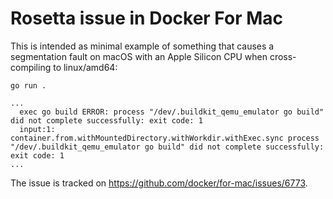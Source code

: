 # Rosetta issue in Docker For Mac

This is intended as minimal example of something that causes a segmentation fault on macOS with an Apple Silicon CPU when cross-compiling to linux/amd64:

```
go run .

...
  exec go build ERROR: process "/dev/.buildkit_qemu_emulator go build" did not complete successfully: exit code: 1
  input:1: container.from.withMountedDirectory.withWorkdir.withExec.sync process "/dev/.buildkit_qemu_emulator go build" did not complete successfully: exit code: 1
...
```

The issue is tracked on <https://github.com/docker/for-mac/issues/6773>.
